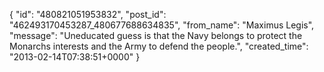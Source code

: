  {
   "id": "480821051953832",
   "post_id": "462493170453287_480677688634835",
   "from_name": "Maximus Legis",
   "message": "Uneducated guess is that the Navy belongs to protect the Monarchs interests and the Army to defend the people.",
   "created_time": "2013-02-14T07:38:51+0000"
 }
